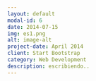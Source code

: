```yaml
---
layout: default
modal-id: 6
date: 2014-07-15
img: es1.png
alt: image-alt
project-date: April 2014
client: Start Bootstrap
category: Web Development
description: escribiendo..
---
```

